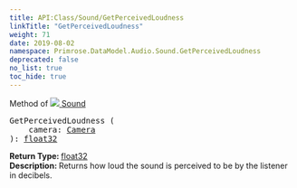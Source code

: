 ```yaml
---
title: API:Class/Sound/GetPerceivedLoudness
linkTitle: "GetPerceivedLoudness"
weight: 71
date: 2019-08-02
namespace: Primrose.DataModel.Audio.Sound.GetPerceivedLoudness
deprecated: false
no_list: true
toc_hide: true
---
```

Method of <a href="/docs/api-reference/Class/Sound"><img src="/icons/silk/sound.png"/>&nbsp;Sound</a>
<pre class="method-declaration">
GetPerceivedLoudness (
    camera: <a class="type" href="/docs/api-reference/Class/Camera">Camera</a>
): <a class="type" href="/docs/api-reference/System/Primitives#single">float32</a></pre>
<b>Return Type: </b>
<a class="type" href="/docs/api-reference/System/Primitives#single">float32</a>
<br/>
<b>Description: </b>
Returns how loud the sound is perceived to be by the listener in decibels.

